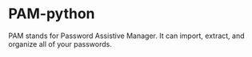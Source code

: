 # PAM-python
PAM stands for Password Assistive Manager. It can import, extract, and organize all of your passwords.
